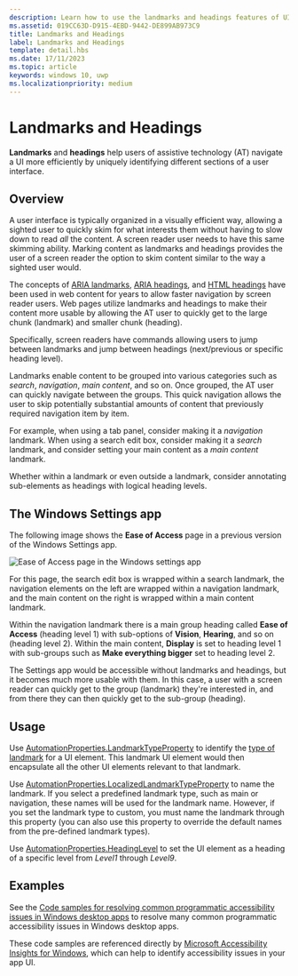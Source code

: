 ```yaml
---
description: Learn how to use the landmarks and headings features of UI Automation to define sections of content in your app, improve accessibility, and help users of assistive technology (AT) navigate the UI.
ms.assetid: 019CC63D-D915-4EBD-9442-DE899AB973C9
title: Landmarks and Headings
label: Landmarks and Headings
template: detail.hbs
ms.date: 17/11/2023
ms.topic: article
keywords: windows 10, uwp
ms.localizationpriority: medium
---
```


# Landmarks and Headings

**Landmarks** and **headings** help users of assistive technology (AT) navigate a UI more efficiently by uniquely identifying different sections of a user interface.

## Overview

A user interface is typically organized in a visually efficient way, allowing a sighted user to quickly skim for what interests them without having to slow down to read *all* the content. A screen reader user needs to have this same skimming ability. Marking content as landmarks and headings provides the user of a screen reader the option to skim content similar to the way a sighted user would.

The concepts of [ARIA landmarks](https://www.w3.org/WAI/GL/wiki/Using_ARIA_landmarks_to_identify_regions_of_a_page), [ARIA headings](https://www.w3.org/TR/WCAG20-TECHS/ARIA12.html), and [HTML headings](https://www.w3.org/TR/2016/NOTE-WCAG20-TECHS-20161007/H42.html) have been used in web content for years to allow faster navigation by screen reader users. Web pages utilize landmarks and headings to make their content more usable by allowing the AT user to quickly get to the large chunk (landmark) and smaller chunk (heading).

Specifically, screen readers have commands allowing users to jump between landmarks and jump between headings (next/previous or specific heading level).

Landmarks enable content to be grouped into various categories such as *search*, *navigation*, *main content*, and so on. Once grouped, the AT user can quickly navigate between the groups. This quick navigation allows the user to skip potentially substantial amounts of content that previously required navigation item by item.

For example, when using a tab panel, consider making it a *navigation* landmark. When using a search edit box, consider making it a *search* landmark, and consider setting your main content as a *main content* landmark.

Whether within a landmark or even outside a landmark, consider annotating sub-elements as headings with logical heading levels.

## The Windows Settings app

The following image shows the **Ease of Access** page in a previous version of the Windows Settings app.

![Ease of Access page in the Windows settings app](images/ease-of-access-settings.png)  

For this page, the search edit box is wrapped within a search landmark, the navigation elements on the left are wrapped within a navigation landmark, and the main content on the right is wrapped within a main content landmark.

Within the navigation landmark there is a main group heading called **Ease of Access** (heading level 1) with sub-options of **Vision**, **Hearing**, and so on (heading level 2). Within the main content, **Display** is set to heading level 1 with sub-groups such as **Make everything bigger** set to heading level 2.

The Settings app would be accessible without landmarks and headings, but it becomes much more usable with them. In this case, a user with a screen reader can quickly get to the group (landmark) they're interested in, and from there they can then quickly get to the sub-group (heading).

## Usage

Use [AutomationProperties.LandmarkTypeProperty](/uwp/api/windows.ui.xaml.automation.automationproperties.LandmarkTypeProperty) to identify the [type of landmark](/windows/desktop/WinAuto/landmark-type-identifiers) for a UI element. This landmark UI element would then encapsulate all the other UI elements relevant to that landmark.

Use [AutomationProperties.LocalizedLandmarkTypeProperty](/uwp/api/windows.ui.xaml.automation.automationproperties.LocalizedLandmarkTypeProperty) to name the landmark. If you select a predefined landmark type, such as main or navigation, these names will be used for the landmark name. However, if you set the landmark type to custom, you must name the landmark through this property (you can also use this property to override the default names from the pre-defined landmark types).

Use [AutomationProperties.HeadingLevel](/uwp/api/windows.ui.xaml.automation.automationproperties.headinglevelproperty) to set the UI element as a heading of a specific level from *Level1* through *Level9*.

## Examples

See the [Code samples for resolving common programmatic accessibility issues in Windows desktop apps](/accessibility-tools-docs/) to resolve many common programmatic accessibility issues in Windows desktop apps.

These code samples are referenced directly by [Microsoft Accessibility Insights for Windows](https://github.com/microsoft/accessibility-insights-windows), which can help to identify accessibility issues in your app UI.
